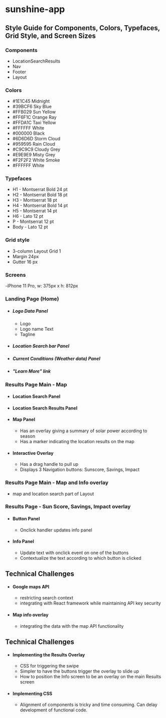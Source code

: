 # sunshine-app

## Style Guide for Components, Colors, Typefaces, Grid Style, and Screen Sizes

### Components
  - LocationSearchResults
  - Nav
  - Footer
  - Layout

### Colors
  - #1E1C45 Midnight
  - #39BCF6 Sky Blue
  - #FFB029 Sun Yellow
  - #FF6F1C Orange Ray
  - #FFDA1C Taxi Yellow
  - #FFFFFF White
  - #000000 Black
  - #6D6D6D Storm Cloud
  - #959595 Rain Cloud
  - #C9C9C9 Cloudy Grey
  - #E9E9E9 Misty Grey
  - #F2F2F2 White Smoke
  - #FFFFFF White

### Typefaces
  - H1 - Montserrat Bold 24 pt
  - H2 - Montserrat Bold 18 pt
  - H3 - Montserrat 18 pt
  - H4 - Montserrat Bold 14 pt
  - H5 - Montserrat 14 pt
  - H6 - Lato 12 pt
  - P - Montserrat 12 pt
  - Body - Lato 12 pt

### Grid style
  - 3-column Layout Grid 1
  - Margin 24px
  - Gutter 16 px

### Screens
  -iPhone 11 Pro, w: 375px x h: 812px

### Landing Page (Home)
- #####  Logo Data Panel
  - Logo
  - Logo name Text
  - Tagline
- ##### Location Search bar Panel
- ##### Current Conditions (Weather data) Panel
- ##### "Learn More" link
### Results Page Main - Map
- ####  Location Search Panel
- ####  Location Search Results Panel
- ####  Map Panel
  - Has an overlay giving a summary of solar power according to season
  - Has a marker indicating the location results on the map
- ####  Interactive Overlay
  - Has a drag handle to pull up
  - Displays 3 Navigation buttons: Sunscore, Savings, Impact

### Results Page Main - Map and Info overlay
  - map and location search part of Layout

### Results Page - Sun Score, Savings, Impact overlay
- #### Button Panel
  - Onclick handler updates info panel
- #### Info Panel
  - Update text with onclick event on one of the buttons
  - Contextualize the text according to which button is clicked

## Technical Challenges
- #### Google maps API
  - restricting search context
  - integrating with React framework while maintaining API key security

- #### Map info overlay
  - integrating the data with the map API functionality

## Technical Challenges
- #### Implementing the Results Overlay
  - CSS for triggering the swipe
  - Simpler to have the buttons trigger the overlay to slide up
  - How to position the Info screen to be an overlay on the main Results screen
- #### Implementing CSS
  - Alignment of components is tricky and time consuming. Can delay development of functional code.
